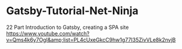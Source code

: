 # Gatsby-Tutorial-Net-Ninja
22 Part Introduction to Gatsby, creating a SPA site https://www.youtube.com/watch?v=Qms4k6y7OgI&amp;list=PL4cUxeGkcC9hw1g77I35ZivVLe8k2nvjB
